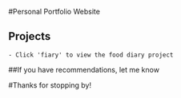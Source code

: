
#Personal Portfolio Website

## Projects
```
- Click 'fiary' to view the food diary project
```
##If you have recommendations, let me know

#Thanks for stopping by!


